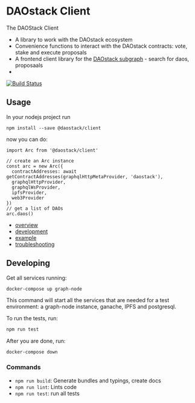 # DAOstack Client

The DAOStack Client  
* A library to work with the DAOstack ecosystem
* Convenience functions to interact with the DAOstack contracts: vote, stake and execute proposals
* A frontend client library for the [DAOstack subgraph](https://github.com/daostack/subgraph) - search for daos, proposaals
*

[![Build Status](https://travis-ci.com/daostack/client.svg?token=aXt9zApRNkfx8zDMypWx&branch=master)](https://travis-ci.com/daostack/client)

## Usage

In your nodejs project run

```
npm install --save @daostack/client
```
now you can do:
```
import Arc from '@daostack/client'

// create an Arc instance
const arc = new Arc({
  contractAddresses: await getContractAddresses(graphqlHttpMetaProvider, 'daostack'),
  graphqlHttpProvider,
  graphqlWsProvider,
  ipfsProvider,
  web3Provider
})
// get a list of DAOs
arc.daos()

```

* [overview](./documentation/overview.md)
* [development](./documentation/development.md)
* [example](./documentation/example-session.md)
* [troubleshooting](./documentation/troubleshooting.md)

## Developing

Get all services running:

```sh
docker-compose up graph-node
```

This command will start all the services that are needed for a test environment: a graph-node instance, ganache, IPFS and postgresql.


To run the tests, run:
```sh
npm run test
```

After you are done, run:
```
docker-compose down
```


### Commands


 - `npm run build`: Generate bundles and typings, create docs
 - `npm run lint`: Lints code
 - `npm run test`: run all tests
